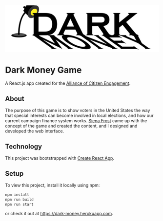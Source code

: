![game logo](https://github.com/mboyarinova/dark-money/blob/master/src/logo.png)

# Dark Money Game

A React.js app created for the [Alliance of Citizen Engagement](https://ace-usa.org/?page_id=183).

## About

The purpose of this game is to show voters in the United States the way that special interests can become involved in local elections, and how our current campaign finance system works. [Siena Frost](https://ace-usa.org/?page_id=101) came up with the concept of the game and created the content, and I designed and developed the web interface.

## Technology

This project was bootstrapped with [Create React App](https://github.com/facebook/create-react-app).

## Setup

To view this project, install it locally using npm:

```
npm install
npm run build
npm run start
```

or check it out at https://dark-money.herokuapp.com.
